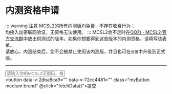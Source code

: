 # 内测资格申请  

::: warning 注意
MCSL2的所有内测版均免费，不存在收费行为；  
均接入加密联网验证，无资格无法使用。
:::
MCSL2会不定时在[QQ群 · MCSL2·官方交流群](/links/mcsl2-qq-group)中放出供测试的版本。如果你想要得到这些版本的内测资格，请填写该表单。  
请放心，内测结束后，您不会被禁止使用该内测版，并且也可在`设置`中升级到正式版。
___

<script>
export default {
  methods: {
    validateIdentificationCode(identificationCode) {
      return /^[a-zA-Z0-9]{4}-[a-zA-Z0-9]{4}-[a-zA-Z0-9]{4}-[a-zA-Z0-9]{4}$/.test(identificationCode);
    },

    handleApiError(message) {
      var resultElement = document.getElementById('apiResult');
      resultElement.textContent = '发生错误：' + message;
    },

    fetchData() {
      var resultElement = document.getElementById('apiResult');
      var identificationCode = document.getElementById('identificationInput').value;
      var checkPreviewUrl = `https://api.mcsl.com.cn/checkPreviewAvailable?Identification=${identificationCode}`;
      var givePermissionUrl = `https://api.mcsl.com.cn/givePreviewPermission?Identification=${identificationCode}`;

      if (!this.validateIdentificationCode(identificationCode)) {
        this.handleApiError('输入的识别码格式不正确，应为XXXX-XXXX-XXXX-XXXX');
        return;
      }

      fetch(checkPreviewUrl, {mode:'cors', method: 'GET'})
        .then(response => response.json())
        .then(data => {
          if (data.msg.includes('发生错误')) {
            resultElement.textContent = data.msg;
          } else if (data.available) {
            resultElement.textContent = data.msg;
          } else {
            fetch(givePermissionUrl, {mode:'cors', method: 'GET'})
              .then(permissionResponse => permissionResponse.json())
              .then(permissionData => {
              if (permissionData.msg.includes('发生错误')) {resultElement.textContent = permissionData.msg;
              } else {resultElement.textContent = permissionData.msg;}
              }
              )
               .catch(error => {
              this.handleApiError(error.message);
              });
            }
            }
            )
        .catch(error => {
          this.handleApiError(error.message);
        });
    }
  }
}
</script>


<input type="text" class="myInput" id="identificationInput" placeholder="请输入你的MCSL2识别码，格式为XXXX-XXXX-XXXX-XXXX"><br>
<button data-v-2dba8ca9="" data-v-72cc4481="" class="myButton medium brand" @click="fetchData()">提交</button>
<p id="apiResult"></p>

<!-- 
::: details 无法加载？
可能是你的浏览器不支持iframe接入方式，你可以选择打开链接：

<https://www.wjx.top/vm/P4PqtSh.aspx>
::: -->
